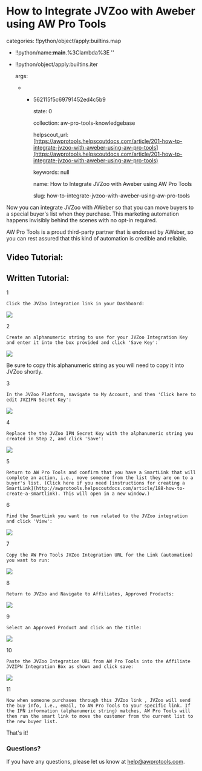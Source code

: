 # How to Integrate JVZoo with Aweber using AW Pro Tools

categories: !!python/object/apply:builtins.map

* !!python/name:**main**.%3Clambda%3E ''
* !!python/object/apply:builtins.iter

  args:

  * * 562115f5c69791452ed4c5b9

      state: 0

      collection: aw-pro-tools-knowledgebase

      helpscout\_url: [https://awprotools.helpscoutdocs.com/article/201-how-to-integrate-jvzoo-with-aweber-using-aw-pro-tools](https://awprotools.helpscoutdocs.com/article/201-how-to-integrate-jvzoo-with-aweber-using-aw-pro-tools)

      keywords: null

      name: How to Integrate JVZoo with Aweber using AW Pro Tools

      slug: how-to-integrate-jvzoo-with-aweber-using-aw-pro-tools

Now you can integrate JVZoo with AWeber so that you can move buyers to a special buyer's list when they purchase. This marketing automation happens invisibly behind the scenes with no opt-in required.

AW Pro Tools is a proud third-party partner that is endorsed by AWeber, so you can rest assured that this kind of automation is credible and reliable.

## Video Tutorial:

## Written Tutorial:

1

```text
Click the JVZoo Integration link in your Dashboard:
```

![](https://d33v4339jhl8k0.cloudfront.net/docs/assets/53974d6ce4b0c76107b109d1/images/563941d690336002f86da56e/file-5IZN9beTHo.jpg)

2

```text
Create an alphanumeric string to use for your JVZoo Integration Key and enter it into the box provided and click 'Save Key':
```

![](https://d33v4339jhl8k0.cloudfront.net/docs/assets/53974d6ce4b0c76107b109d1/images/5639338fc697910ae05f09ff/file-%20bShBJIBdOc.png)

Be sure to copy this alphanumeric string as you will need to copy it into JVZoo shortly.

3

```text
In the JVZoo Platform, navigate to My Account, and then 'Click here to edit JVZIPN Secret Key':
```

![](https://d33v4339jhl8k0.cloudfront.net/docs/assets/53974d6ce4b0c76107b109d1/images/5639351ac697910ae05f0a01/file-%20xSICrHgRyy.jpg)

4

```text
Replace the the JVZoo IPN Secret Key with the alphanumeric string you created in Step 2, and click 'Save':
```

![](https://d33v4339jhl8k0.cloudfront.net/docs/assets/53974d6ce4b0c76107b109d1/images/563935d9c697910ae05f0a04/file-%20BFaDusO3PF.jpg)

5

```text
Return to AW Pro Tools and confirm that you have a SmartLink that will complete an action, i.e., move someone from the list they are on to a buyer's list. (Click here if you need [instructions for creating a SmartLink](http://awprotools.helpscoutdocs.com/article/188-how-to-create-a-smartlink). This will open in a new window.)
```

6

```text
Find the SmartLink you want to run related to the JVZoo integration and click 'View':
```

![](https://d33v4339jhl8k0.cloudfront.net/docs/assets/53974d6ce4b0c76107b109d1/images/563936c190336002f86da53f/file-%20Un3Sg5gjAS.jpg)

7

```text
Copy the AW Pro Tools JVZoo Integration URL for the Link (automation) you want to run:
```

![](https://d33v4339jhl8k0.cloudfront.net/docs/assets/53974d6ce4b0c76107b109d1/images/5639371190336002f86da540/file-%20xjXoFJSKsO.jpg)

8

```text
Return to JVZoo and Navigate to Affiliates, Approved Products:
```

![](https://d33v4339jhl8k0.cloudfront.net/docs/assets/53974d6ce4b0c76107b109d1/images/5639377390336002f86da541/file-%20zpacmrdbwB.jpg)

9

```text
Select an Approved Product and click on the title:
```

![](https://d33v4339jhl8k0.cloudfront.net/docs/assets/53974d6ce4b0c76107b109d1/images/563937c890336002f86da542/file-F2p8kPgZKL.jpg)

10

```text
Paste the JVZoo Integration URL from AW Pro Tools into the Affiliate JVZIPN Integration Box as shown and click save:
```

![](https://d33v4339jhl8k0.cloudfront.net/docs/assets/53974d6ce4b0c76107b109d1/images/563938bb90336002f86da543/file-%20oYHEHBAXP0.jpg)

11

```text
Now when someone purchases through this JVZoo link , JVZoo will send the buy info, i.e., email, to AW Pro Tools to your specific link. If the IPN information (alphanumeric string) matches, AW Pro Tools will then run the smart link to move the customer from the current list to the new buyer list.
```

That's it!

### Questions?

If you have any questions, please let us know at [help@awprotools.com](mailto:mailto:help@awprotools.com).

